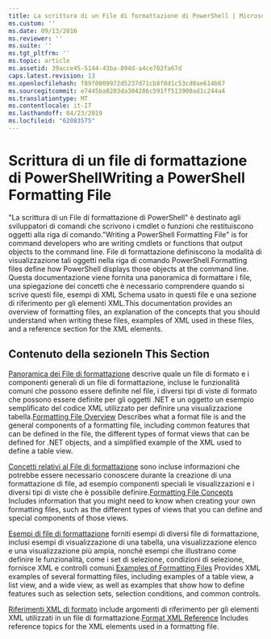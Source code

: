 ```yaml
---
title: La scrittura di un File di formattazione di PowerShell | Microsoft Docs
ms.custom: ''
ms.date: 09/13/2016
ms.reviewer: ''
ms.suite: ''
ms.tgt_pltfrm: ''
ms.topic: article
ms.assetid: 39acce45-5144-43ba-894d-a4ce782fa67d
caps.latest.revision: 13
ms.openlocfilehash: f89f0009972d5237d71cb8f0d1c53cd0ae614b67
ms.sourcegitcommit: e7445ba8203da304286c591ff513900ad1c244a4
ms.translationtype: MT
ms.contentlocale: it-IT
ms.lasthandoff: 04/23/2019
ms.locfileid: "62083575"
---
```

# <a name="writing-a-powershell-formatting-file"></a><span data-ttu-id="bc81f-102">Scrittura di un file di formattazione di PowerShell</span><span class="sxs-lookup"><span data-stu-id="bc81f-102">Writing a PowerShell Formatting File</span></span>

<span data-ttu-id="bc81f-103">"La scrittura di un File di formattazione di PowerShell" è destinato agli sviluppatori di comandi che scrivono i cmdlet o funzioni che restituiscono oggetti alla riga di comando.</span><span class="sxs-lookup"><span data-stu-id="bc81f-103">"Writing a PowerShell Formatting File" is for command developers who are writing cmdlets or functions that output objects to the command line.</span></span> <span data-ttu-id="bc81f-104">File di formattazione definiscono la modalità di visualizzazione tali oggetti nella riga di comando PowerShell.</span><span class="sxs-lookup"><span data-stu-id="bc81f-104">Formatting files define how PowerShell displays those objects at the command line.</span></span> <span data-ttu-id="bc81f-105">Questa documentazione viene fornita una panoramica di formattare i file, una spiegazione dei concetti che è necessario comprendere quando si scrive questi file, esempi di XML Schema usato in questi file e una sezione di riferimento per gli elementi XML.</span><span class="sxs-lookup"><span data-stu-id="bc81f-105">This documentation provides an overview of formatting files, an explanation of the concepts that you should understand when writing these files, examples of XML used in these files, and a reference section for the XML elements.</span></span>

## <a name="in-this-section"></a><span data-ttu-id="bc81f-106">Contenuto della sezione</span><span class="sxs-lookup"><span data-stu-id="bc81f-106">In This Section</span></span>

<span data-ttu-id="bc81f-107">[Panoramica dei File di formattazione](./formatting-file-overview.md) descrive quale un file di formato e i componenti generali di un file di formattazione, incluse le funzionalità comuni che possono essere definite nel file, i diversi tipi di viste di formato che possono essere definite per gli oggetti .NET e un oggetto un esempio semplificato del codice XML utilizzato per definire una visualizzazione tabella.</span><span class="sxs-lookup"><span data-stu-id="bc81f-107">[Formatting File Overview](./formatting-file-overview.md) Describes what a format file is and the general components of a formatting file, including common features that can be defined in the file, the different types of format views that can be defined for .NET objects, and a simplified example of the XML used to define a table view.</span></span>

<span data-ttu-id="bc81f-108">[Concetti relativi al File di formattazione](./formatting-file-concepts.md) sono incluse informazioni che potrebbe essere necessario conoscere durante la creazione di una formattazione di file, ad esempio componenti speciali le visualizzazioni e i diversi tipi di viste che è possibile definire.</span><span class="sxs-lookup"><span data-stu-id="bc81f-108">[Formatting File Concepts](./formatting-file-concepts.md) Includes information that you might need to know when creating your own formatting files, such as the different types of views that you can define and special components of those views.</span></span>

<span data-ttu-id="bc81f-109">[Esempi di file di formattazione](./examples-of-formatting-files.md) forniti esempi di diversi file di formattazione, inclusi esempi di visualizzazione di una tabella, una visualizzazione elenco e una visualizzazione più ampia, nonché esempi che illustrano come definire le funzionalità, come i set di selezione, condizioni di selezione, fornisce XML e controlli comuni.</span><span class="sxs-lookup"><span data-stu-id="bc81f-109">[Examples of Formatting Files](./examples-of-formatting-files.md) Provides XML examples of several formatting files, including examples of a table view, a list view, and a wide view, as well as examples that show how to define features such as selection sets, selection conditions, and common controls.</span></span>

<span data-ttu-id="bc81f-110">[Riferimenti XML di formato](./format-schema-xml-reference.md) include argomenti di riferimento per gli elementi XML utilizzati in un file di formattazione.</span><span class="sxs-lookup"><span data-stu-id="bc81f-110">[Format XML Reference](./format-schema-xml-reference.md) Includes reference topics for the XML elements used in a formatting file.</span></span>
